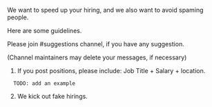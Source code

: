 We want to speed up your hiring, and we also want to avoid spaming people.

Here are some guidelines.

Please join #suggestions channel, if you have any suggestion.

(Channel maintainers may delete your messages, if necessary)

1. If you post positions, please include: Job Title + Salary + location.
```
  TODO: add an example
```

2. We kick out fake hirings.